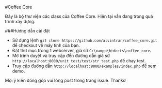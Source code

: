 #Coffee Core

Đây là bộ thư viện các class của Coffee Core. Hiện tại vẫn đang trong quá trình xây dựng.

###Hướng dẫn cài đặt

- Sử dụng lệnh `git clone https://github.com/alvintran/coffee_core.git` để checkout về máy tính của bạn.
- Đặt thư mục trong 1 webserver, giả sử `C:\xampp\htdocts\coffee_core`.
- Mở trình duyệt và truy cập đến đường dẫn giả sử `http://localhost:8000/unit_test/test/str_test.php` để chạy test.
- Truy cập đường dẫn `http://localhost:8000/examples/index.php` để xem demo.

Mọi ý kiến đóng góp vui lòng post trong trang issue. Thanks!
